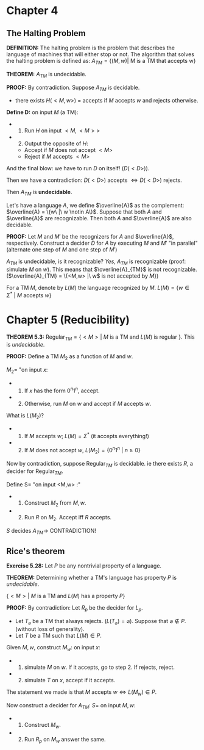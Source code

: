 # Chapter 4

## The Halting Problem

**DEFINITION:** The halting problem is the problem that describes the language of machines that will either stop or not. The algorithm that solves the halting problem is defined as: $A_{TM} = \{(M,w) |$ M is a TM that accepts w$\}$

**THEOREM:** $A_{TM}$ is undecidable.

**PROOF:** By contradiction. Suppose $A_{TM}$ is decidable.
  - there exists $H(<M,w>)$ = accepts if $M$ accepts $w$ and rejects otherwise.

**Define D:** on input $M$ (a TM):
  - 1. Run $H$ on input $<M,<M>>$
  - 2. Output the opposite of $H$:
    - Accept if $M$ does not accept $<M>$
    - Reject if $M$ accepts $<M>$

And the final blow: we have to run $D$ on itself! ($D(<D>)$).

Then we have a contradiction: $D(<D>)$ accepts $\Leftrightarrow D(<D>)$ rejects.

Then $A_{TM}$ is **undecidable**.


Let's have a language $A$, we define $\overline{A}$ as the complement: $\overline{A} = \{w\  |\  w \notin A\}$. Suppose that both $A$ and $\overline{A}$ are recognizable. Then both $A$ and $\overline{A}$ are also decidable.

**PROOF:** Let $M$ and $M'$ be the recognizers for $A$ and $\overline{A}$, respectively. Construct a decider $D$ for $A$ by executing $M$ and $M'$ "in parallel" (alternate one step of $M$ and one step of $M'$)

$A_{TM}$ is undecidable, is it recognizable? *Yes*, $A_{TM}$ is recognizable (proof: simulate $M$ on $w$). This means that $\overline{A}_{TM}$ is not recognizable. ($\overline{A}_{TM} = \{<M,w> |\  w$ is not accepted by $M\}$)

For a TM $M$, denote by $L(M)$ the language recognized by $M$. $L(M) = \{w\in\Sigma^*\ |\ M$ accepts $w\}$


# Chapter 5 (Reducibility)

**THEOREM 5.3:** $\mathrm{Regular}_{TM} = \{<M> |\ M$ is a TM and $L(M)$ is regular $\}$. This is *undecidable*.

**PROOF:** Define a TM $M_2$ as a function of $M$ and $w$.

$M_2=$ "on input $x$:
  - 1. If $x$ has the form $0^n1^n$, accept.
  - 2. Otherwise, run $M$ on $w$ and accept if $M$ accepts $w$.

What is $L(M_2)$?
  - 1. If $M$ accepts $w$; $L(M) = \Sigma^*$ (it accepts everything!)
  - 2. If $M$ does not accept $w$, $L(M_2) =\{0^n1^n\ |\ n\geq 0\}$

Now by contradiction, suppose $\mathrm{Regular}_{TM}$ is decidable. ie there exists $R$, a decider for $\mathrm{Regular}_{TM}$.

Define S= "on input <M,w> :"
  - 1. Construct $M_2$ from $M,w$.
  - 2. Run $R$ on $M_2$. Accept iff $R$ accepts.

$S$ decides $A_{TM}\to$ CONTRADICTION!

## Rice's theorem

**Exercise 5.28:** Let $P$ be any nontrivial property of a language.

**THEOREM:** Determining whether a TM's language has property $P$ is *undecidable*.

$\{<M> | \ M$ is a TM and $L(M)$ has a property $P\}$

**PROOF:** By contradiction: Let $R_p$ be the decider for $L_p$.
  - Let $T_{\varnothing}$ be a TM that always rejects. ($L(T_{\varnothing}) = \varnothing$). Suppose that $\varnothing \notin P$. (without loss of generality).
  - Let $T$ be a TM such that $L(M)\in P$.

Given $M,w$, construct $M_w:$ on input $x$:
  - 1. simulate $M$ on $w$. If it accepts, go to step 2. If rejects, reject.
  - 2. simulate $T$ on $x$, accept if it accepts.

The statement we made is that $M$ accepts $w \Leftrightarrow L(M_w)\in P$.

Now construct a decider for $A_{TM}$: $S =$ on input $M,w$:
  - 1. Construct $M_w$.
  - 2. Run $R_p$ on $M_w$ answer the same.
